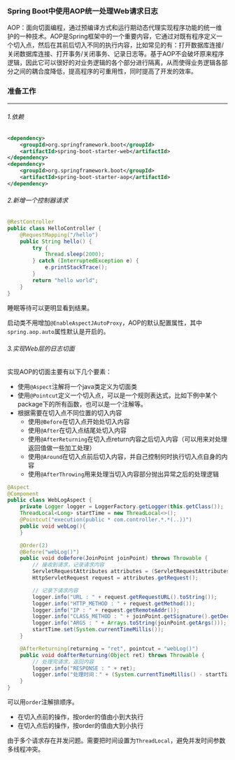 ### Spring Boot中使用AOP统一处理Web请求日志

AOP：面向切面编程，通过预编译方式和运行期动态代理实现程序功能的统一维护的一种技术。AOP是Spring框架中的一个重要内容，它通过对既有程序定义一个切入点，然后在其前后切入不同的执行内容，比如常见的有：打开数据库连接/关闭数据库连接、打开事务/关闭事务、记录日志等。基于AOP不会破坏原来程序逻辑，因此它可以很好的对业务逻辑的各个部分进行隔离，从而使得业务逻辑各部分之间的耦合度降低，提高程序的可重用性，同时提高了开发的效率。

### 准备工作

------

###### 1.依赖

```xml
<dependency>
    <groupId>org.springframework.boot</groupId>
    <artifactId>spring-boot-starter-web</artifactId>
</dependency>
<dependency>
    <groupId>org.springframework.boot</groupId>
    <artifactId>spring-boot-starter-aop</artifactId>
</dependency>
```

###### 2.新增一个控制器请求

```java
@RestController
public class HelloController {
    @RequestMapping("/hello")
    public String hello() {
        try {
            Thread.sleep(2000);
        } catch (InterruptedException e) {
            e.printStackTrace();
        }
        return "hello world";
    }
}
```

睡眠等待可以更明显看到结果。

启动类不用增加`@EnableAspectJAutoProxy`，AOP的默认配置属性，其中`spring.aop.auto`属性默认是开启的。

###### 3.实现Web层的日志切面

实现AOP的切面主要有以下几个要素：

- 使用`@Aspect`注解将一个java类定义为切面类
- 使用`@Pointcut`定义一个切入点，可以是一个规则表达式，比如下例中某个package下的所有函数，也可以是一个注解等。
- 根据需要在切入点不同位置的切入内容
  - 使用`@Before`在切入点开始处切入内容
  - 使用`@After`在切入点结尾处切入内容
  - 使用`@AfterReturning`在切入点return内容之后切入内容（可以用来对处理返回值做一些加工处理）
  - 使用`@Around`在切入点前后切入内容，并自己控制何时执行切入点自身的内容
  - 使用`@AfterThrowing`用来处理当切入内容部分抛出异常之后的处理逻辑

```java
@Aspect
@Component
public class WebLogAspect {
    private Logger logger = LoggerFactory.getLogger(this.getClass());
    ThreadLocal<Long> startTime = new ThreadLocal<>();
    @Pointcut("execution(public * com.controller.*.*(..))")
    public void webLog(){
    }

    @Order(2)
    @Before("webLog()")
    public void doBefore(JoinPoint joinPoint) throws Throwable {
        // 接收到请求，记录请求内容
        ServletRequestAttributes attributes = (ServletRequestAttributes) RequestContextHolder.getRequestAttributes();
        HttpServletRequest request = attributes.getRequest();

        // 记录下请求内容
        logger.info("URL : " + request.getRequestURL().toString());
        logger.info("HTTP_METHOD : " + request.getMethod());
        logger.info("IP : " + request.getRemoteAddr());
        logger.info("CLASS_METHOD : " + joinPoint.getSignature().getDeclaringTypeName() + "." + joinPoint.getSignature().getName());
        logger.info("ARGS : " + Arrays.toString(joinPoint.getArgs()));
        startTime.set(System.currentTimeMillis());
    }

    @AfterReturning(returning = "ret", pointcut = "webLog()")
    public void doAfterReturning(Object ret) throws Throwable {
        // 处理完请求，返回内容
        logger.info("RESPONSE : " + ret);
        logger.info("处理时间：" + (System.currentTimeMillis() - startTime.get())/1000);
    }
}
```

可以用`order`注解排顺序。

- 在切入点前的操作，按order的值由小到大执行
- 在切入点后的操作，按order的值由大到小执行

由于多个请求存在并发问题。需要把时间设置为`ThreadLocal`，避免并发时间参数多线程冲突。